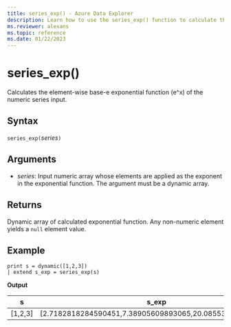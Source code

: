 ```yaml
---
title: series_exp() - Azure Data Explorer
description: Learn how to use the series_exp() function to calculate the element-wise base-e exponential function (e^x) of the numeric series input.
ms.reviewer: alexans
ms.topic: reference
ms.date: 01/22/2023
---
```

# series_exp()

Calculates the element-wise base-e exponential function (e^x) of the numeric series input.

## Syntax

`series_exp(`*series*`)`

## Arguments

* *series*: Input numeric array whose elements are applied as the exponent in the exponential function. The argument must be a dynamic array.

## Returns

Dynamic array of calculated exponential function. Any non-numeric element yields a `null` element value.

## Example

<!-- csl: https://help.kusto.windows.net/Samples -->
```kusto
print s = dynamic([1,2,3])
| extend s_exp = series_exp(s)
```

**Output**

|s|s_exp|
|---|---|
|[1,2,3]|[2.7182818284590451,7.38905609893065,20.085536923187668]|

